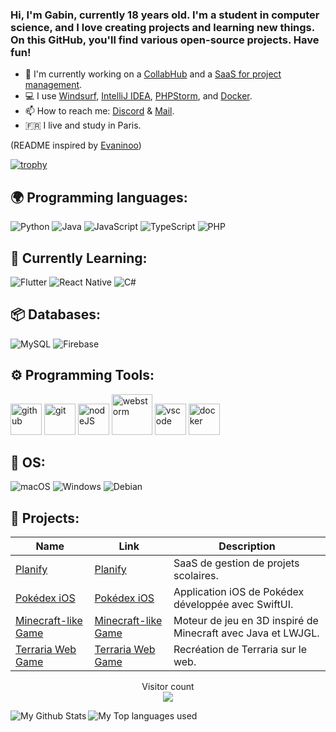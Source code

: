 ### Hi, I'm Gabin, currently 18 years old. I'm a student in computer science, and I love creating projects and learning new things. On this GitHub, you'll find various open-source projects. Have fun!

- 🔭 I'm currently working on a [CollabHub](https://github.com/CapelleGab/CollabHub) and a [SaaS for project management](https://github.com/votre-compte/planify).
- 💻 I use [Windsurf](https://codeium.com/windsurf), [IntelliJ IDEA](https://www.jetbrains.com/idea/), [PHPStorm](https://www.jetbrains.com/phpstorm/), and [Docker](https://www.docker.com/).
- 📫 How to reach me: [Discord](https://discord.gg/DWcEw9MSg5) & [Mail](mailto:gabin.capelle.pro@gmail.com).
- 🇫🇷 I live and study in Paris.

(README inspired by [Evaninoo](https://github.com/Evaninoo))

[![trophy](https://github-profile-trophy.vercel.app/?username=CapelleGab&theme=discord&margin-w=60&no-bg=true&no-frame=true)](https://github.com/CapelleGab)

## 🌍 Programming languages:

![Python](https://img.shields.io/badge/Python-3776AB?style=for-the-badge&logo=python&logoColor=white)
![Java](https://img.shields.io/badge/java-%23ED8B00.svg?style=for-the-badge&logo=java&logoColor=white)
![JavaScript](https://img.shields.io/badge/javascript-%23323330.svg?style=for-the-badge&logo=javascript&logoColor=%23F7DF1E)
![TypeScript](https://img.shields.io/badge/typescript-%23007ACC.svg?style=for-the-badge&logo=typescript&logoColor=white)
![PHP](https://img.shields.io/badge/PHP-777BB4?style=for-the-badge&logo=php&logoColor=white)

## 📑 Currently Learning:
![Flutter](https://img.shields.io/badge/Flutter-02569B?style=for-the-badge&logo=flutter&logoColor=white)
![React Native](https://img.shields.io/badge/React_Native-61DAFB?style=for-the-badge&logo=react&logoColor=white)
![C#](https://img.shields.io/badge/C%23-239120?style=for-the-badge&logo=c-sharp&logoColor=white)

## 📦 Databases:
![MySQL](https://img.shields.io/badge/MySQL-4479A1?style=for-the-badge&logo=mysql&logoColor=white)
![Firebase](https://img.shields.io/badge/Firebase-FFCB2F?style=for-the-badge&logo=firebase&logoColor=white)

## ⚙️ Programming Tools:

[<img alt="github" width="50px" src="https://raw.githubusercontent.com/coderjojo/coderjojo/master/img/github.svg"/>](https://github.com/)
[<img alt="git" width="50px" src="https://iconape.com/wp-content/png_logo_vector/git-icon.png"/>](https://git-scm.com/)
[<img alt="nodeJS" width="50px" src="https://cdn.iconscout.com/icon/free/png-512/node-js-1-1174935.png"/>](https://nodejs.org/)
[<img alt="webstorm" width="65px" src="https://cdn.freebiesupply.com/logos/thumbs/2x/webstorm-icon-logo.png"/>](https://www.jetbrains.com/webstorm/)
[<img alt="vscode" width="50px" src="https://i.imgur.com/A9ytwO6.png"/>](https://code.visualstudio.com/)
[<img alt="docker" width="50px" src="https://www.docker.com/sites/default/files/d8/2019-07/Moby-logo.png"/>](https://www.docker.com/)

## 🔧 OS:
![macOS](https://img.shields.io/badge/macOS-000000?style=for-the-badge&logo=apple&logoColor=white)
![Windows](https://img.shields.io/badge/Windows-0078D6?style=for-the-badge&logo=windows&logoColor=white)
![Debian](https://img.shields.io/badge/Debian-A81D33?style=for-the-badge&logo=debian&logoColor=white)

## 🚩 Projects:
  | Name                  | Link                                      | Description                                                                 |
  |-----------------------|-------------------------------------------|-----------------------------------------------------------------------------|
  | [Planify](https://github.com/votre-compte/planify) | [Planify](https://github.com/votre-compte/planify) | SaaS de gestion de projets scolaires.                                        |
  | [Pokédex iOS](https://github.com/votre-compte/pokedex-ios) | [Pokédex iOS](https://github.com/votre-compte/pokedex-ios) | Application iOS de Pokédex développée avec SwiftUI.                           |
  | [Minecraft-like Game](https://github.com/votre-compte/minecraft-like-game) | [Minecraft-like Game](https://github.com/votre-compte/minecraft-like-game) | Moteur de jeu en 3D inspiré de Minecraft avec Java et LWJGL.                   |
  | [Terraria Web Game](https://github.com/votre-compte/terraria-web) | [Terraria Web Game](https://github.com/votre-compte/terraria-web) | Recréation de Terraria sur le web.                                           |

<p align="center"> 
  Visitor count<br>
  <img src="https://profile-counter.glitch.me/votre-compte/count.svg" />
</p>
<img align="left" alt="My Github Stats" src="https://github-readme-stats.vercel.app/api?username=votre-compte&count_private=true&show_icons=true&hide_border=true&theme=dracula" />
<img align="left" alt="My Top languages used" src="https://github-readme-stats.vercel.app/api/top-langs/?username=votre-compte&hide_border=true&theme=dracula" />
